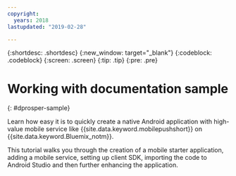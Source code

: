 ```yaml
---
copyright:
  years: 2018
lastupdated: "2019-02-28"

---
```


{:shortdesc: .shortdesc}
{:new_window: target="_blank"}
{:codeblock: .codeblock}
{:screen: .screen}
{:tip: .tip}
{:pre: .pre}

# Working with documentation sample
{: #dprosper-sample}

Learn how easy it is to quickly create a native Android application with high-value mobile service like {{site.data.keyword.mobilepushshort}} on {{site.data.keyword.Bluemix_notm}}.

This tutorial walks you through the creation of a mobile starter application, adding a mobile service, setting up client SDK, importing the code to Android Studio and then further enhancing the application.
